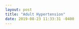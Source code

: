 ```yaml
---
layout: post
title: "Adult Hypertension"
date: 2019-08-23 11:33:31 -0400
---
```

<svg class="adult-hypertension-map" viewBox="0 0 900 700"></svg>
